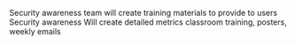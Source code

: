 Security awareness team will create training materials to provide to users
Security awareness Will create detailed metrics
classroom training, posters, weekly emails

